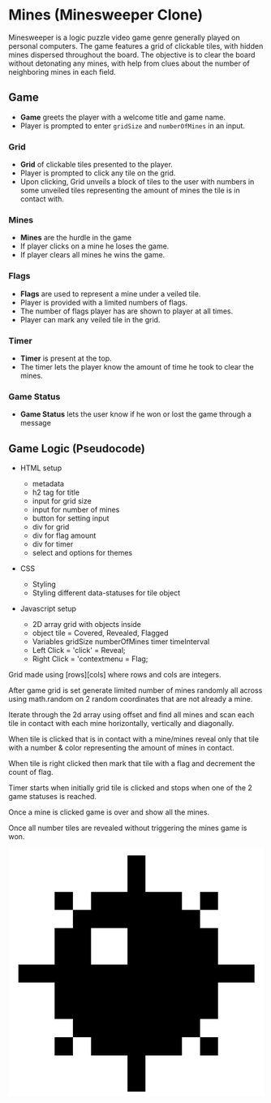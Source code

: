 
# Mines (Minesweeper Clone)
Minesweeper is a logic puzzle video game genre generally played on personal computers. The game features a grid of clickable tiles, with hidden mines dispersed throughout the board. The objective is to clear the board without detonating any mines, with help from clues about the number of neighboring mines in each field. 


## Game
* **Game** greets the player with a welcome title and game name.
* Player is prompted to enter `gridSize` and `numberOfMines` in an input.
### Grid
* **Grid** of clickable tiles presented to the player.
* Player is prompted to click any tile on the grid.
* Upon clicking, Grid unveils a block of tiles to the user with numbers in some unveiled tiles representing the amount of mines the tile is in contact with.
### Mines
* **Mines** are the hurdle in the game
* If player clicks on a mine he loses the game.
* If player clears all mines he wins the game.
### Flags
* **Flags** are used to represent a mine under a veiled tile.
* Player is provided with a limited numbers of flags.
* The number of flags player has are shown to player at all times.
* Player can mark any veiled tile in the grid.
### Timer
* **Timer** is present at the top.
* The timer lets the player know the amount of time he took to clear the mines.
### Game Status
* **Game Status** lets the user know if he won or lost the game through a message

## Game Logic (Pseudocode)
* HTML setup
    * metadata
    * h2 tag for title
    * input for grid size
    * input for number of mines
    * button for setting input
    * div for grid
    * div for flag amount
    * div for timer
    * select and options for themes
* CSS
    * Styling
    * Styling different data-statuses for tile object

* Javascript setup
    * 2D array grid with objects inside
    * object tile = Covered, Revealed, Flagged
    * Variables
        gridSize
        numberOfMines
        timer
        timeInterval
    * Left Click = 'click' =  Reveal;
    * Right Click = 'contextmenu = Flag;

Grid made using [rows][cols] where rows and cols are integers.

After game grid is set generate limited number of mines randomly all across using math.random 
on 2 random coordinates that are not already a mine.

Iterate through the 2d array using offset and find all mines and scan each tile in contact with each mine horizontally, vertically and diagonally.

When tile is clicked that is in contact with a mine/mines reveal only that tile with a number & color representing the amount of mines in contact.

When tile is right clicked then mark that tile with a flag and decrement the count of flag.

Timer starts when initially grid tile is clicked and stops when one of the 2 game statuses is reached.

Once a mine is clicked game is over and show all the mines.

Once all number tiles are revealed without triggering the mines game is won.

![Mine](./assets/Mine.png)
